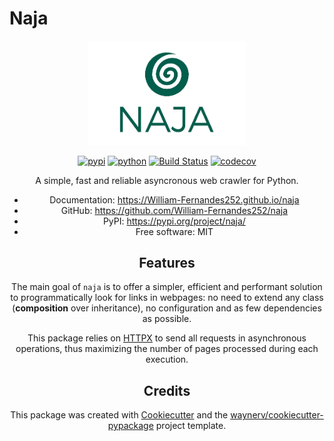 # Naja

<div align="center">
  <img style="width: 50%; height: auto" src="docs/assets/logo.png" alt="Naja logo">
</p>

[![pypi](https://img.shields.io/pypi/v/naja.svg)](https://pypi.org/project/naja/)
[![python](https://img.shields.io/pypi/pyversions/naja.svg)](https://pypi.org/project/naja/)
[![Build Status](https://github.com/William-Fernandes252/naja/actions/workflows/dev.yml/badge.svg)](https://github.com/William-Fernandes252/naja/actions/workflows/dev.yml)
[![codecov](https://codecov.io/gh/William-Fernandes252/naja/branch/main/graphs/badge.svg)](https://codecov.io/github/William-Fernandes252/naja)

A simple, fast and reliable asyncronous web crawler for Python.

* Documentation: <https://William-Fernandes252.github.io/naja>
* GitHub: <https://github.com/William-Fernandes252/naja>
* PyPI: <https://pypi.org/project/naja/>
* Free software: MIT

## Features

The main goal of `naja` is to offer a simpler, efficient and performant solution to programmatically look for
links  in webpages: no need to extend any class (**composition** over inheritance), no configuration and as few dependencies as possible.

This package relies on [HTTPX](https://www.python-httpx.org/) to send all requests in asynchronous operations, thus maximizing the number of pages processed during each execution.

## Credits

This package was created with [Cookiecutter](https://github.com/audreyr/cookiecutter) and the [waynerv/cookiecutter-pypackage](https://github.com/waynerv/cookiecutter-pypackage) project template.
